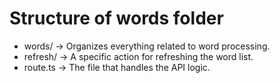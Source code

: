# Structure of words folder
* words/ → Organizes everything related to word processing.
* refresh/ → A specific action for refreshing the word list. 
* route.ts → The file that handles the API logic.
